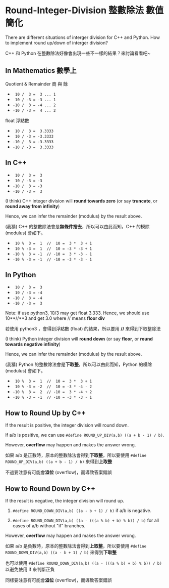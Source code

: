 # Round-Integer-Division 整數除法 數值簡化

There are different situations of interger division for C++ and Python. How to implement round up/down of interger division?

C++ 和 Python 在整數除法好像會出現一些不一樣的結果？來討論看看吧~

## In Mathematics 數學上

Quotient & Remainder 商 與 餘

* ` 10 /  3 =  3 ... 1`
* ` 10 / -3 = -3 ... 1`
* `-10 /  3 = -4 ... 2`
* `-10 / -3 =  4 ... 2`

float 浮點數

* ` 10 /  3 =  3.3333`
* ` 10 / -3 = -3.3333`
* `-10 /  3 = -3.3333`
* `-10 / -3 =  3.3333`

## In C++

* ` 10 /  3 =  3`
* ` 10 / -3 = -3`
* `-10 /  3 = -3`
* `-10 / -3 =  3`

(I think) C++ integer division will **round towards zero** (or say **truncate**, or **round away from infinity**)

Hence, we can infer the remainder (modulus) by the result above.

(我猜) C++ 的整數除法會是**無條件捨去**，所以可以由此而知，C++ 的模除 (modulus) 會如下。

* ` 10 %  3 =  1  //  10 =  3 *  3 + 1`
* ` 10 % -3 =  1  //  10 = -3 * -3 + 1`
* `-10 %  3 = -1  // -10 =  3 * -3 - 1`
* `-10 % -3 = -1  // -10 = -3 * -3 - 1`

## In Python

* ` 10 /  3 =  3`
* ` 10 / -3 = -4`
* `-10 /  3 = -4`
* `-10 / -3 =  3`

Note: if use python3, 10/3 may get float 3.333. Hence, we should use 10**//**3 and get 3.0 where // means **floor div**

若使用 python3 ，會得到浮點數 (float) 的結果，所以要用 **//** 來得到下取整除法

(I think) Python integer division will **round down** (or say **floor**, or **round towards negative infinity**)

Hence, we can infer the remainder (modulus) by the result above.

(我猜) Python 的整數除法會是**下取整**，所以可以由此而知，Python 的模除 (modulus) 會如下。

* ` 10 %  3 =  1  //  10 =  3 *  3 + 1`
* ` 10 % -3 = -2  //  10 = -3 * -4 - 2`
* `-10 %  3 =  2  // -10 =  3 * -4 + 2`
* `-10 % -3 = -1  // -10 = -3 * -3 - 1`

## How to Round Up by C++

If the result is positive, the integer division will round down. 

If a/b is positive, we can use `#define ROUND_UP_DIV(a,b) ((a + b - 1) / b)`.

However, **overflow** may happen and makes the answer wrong.

如果 a/b 是正數時，原本的整數除法會得到**下取整**，所以要使用 `#define ROUND_UP_DIV(a,b) ((a + b - 1) / b)` 來得到**上取整**

不過要注意有可能會**溢位** (overflow)，而導致答案錯誤

## How to Round Down by C++

If the result is negative, the integer division will round up.

1. `#define ROUND_DOWN_DIV(a,b) ((a - b + 1) / b)` if a/b is negative.

2. `#define ROUND_DOWN_DIV(a,b) ((a - (((a % b) + b) % b)) / b)` for all cases of a/b without "if" branches.

However, **overflow** may happen and makes the answer wrong.

如果 a/b 是負數時，原本的整數除法會得到**上取整**，所以要使用 `#define ROUND_DOWN_DIV(a,b) ((a - b + 1) / b)` 來得到**下取整**

也可以使用 `#define ROUND_DOWN_DIV(a,b) ((a - (((a % b) + b) % b)) / b)` 以避免使用 if 來判斷正負

同樣要注意有可能會**溢位** (overflow)，而導致答案錯誤
